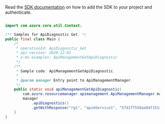 Read the [SDK documentation](https://github.com/Azure/azure-sdk-for-java/blob/azure-resourcemanager-apimanagement_1.0.0-beta.2/sdk/apimanagement/azure-resourcemanager-apimanagement/README.md) on how to add the SDK to your project and authenticate.

```java

import com.azure.core.util.Context;

/** Samples for ApiDiagnostic Get. */
public final class Main {
    /*
     * operationId: ApiDiagnostic_Get
     * api-version: 2020-12-01
     * x-ms-examples: ApiManagementGetApiDiagnostic
     */
    /**
     * Sample code: ApiManagementGetApiDiagnostic.
     *
     * @param manager Entry point to ApiManagementManager.
     */
    public static void apiManagementGetApiDiagnostic(
        com.azure.resourcemanager.apimanagement.ApiManagementManager manager) {
        manager
            .apiDiagnostics()
            .getWithResponse("rg1", "apimService1", "57d1f7558aa04f15146d9d8a", "applicationinsights", Context.NONE);
    }
}
```
